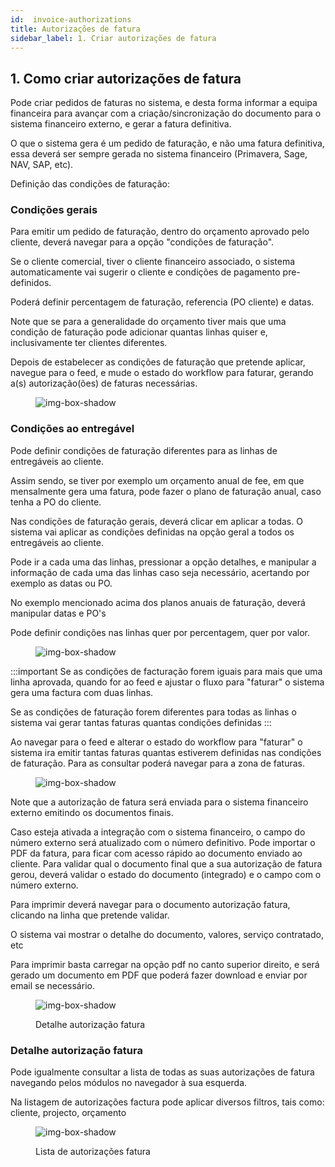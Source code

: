 ```yaml
---
id:  invoice-authorizations
title: Autorizações de fatura
sidebar_label: 1. Criar autorizações de fatura
---
```


## 1. Como criar autorizações de fatura

Pode criar pedidos de faturas no sistema, e desta forma informar a equipa financeira para avançar com a criação/sincronização do documento para o sistema financeiro externo, e gerar a fatura definitiva.

O que o sistema gera é um pedido de faturação, e não uma fatura definitiva, essa deverá ser sempre gerada no sistema financeiro (Primavera, Sage, NAV, SAP, etc).

Definição das condições de faturação:



### Condições gerais

Para emitir um pedido de faturação, dentro do orçamento aprovado pelo cliente, deverá navegar para a opção "condições de faturação".

Se o cliente comercial, tiver o cliente financeiro associado, o sistema automaticamente vai sugerir o cliente e condições de pagamento pre-definidos.

Poderá definir percentagem de faturação, referencia (PO cliente) e datas.

Note que se para a generalidade do orçamento tiver mais que uma condição de faturação pode adicionar quantas linhas quiser e, inclusivamente ter clientes diferentes.

Depois de estabelecer as condições de faturação que pretende aplicar, navegue para o feed, e mude o estado do workflow para faturar, gerando a(s) autorização(ões) de faturas necessárias.

<figure>

![img-box-shadow](/img/university/bills/bills-lesson1-1.png)
<figcaption></figcaption>
</figure>

### Condições ao entregável

Pode definir condições de faturação diferentes para as linhas de entregáveis ao cliente.

Assim sendo, se tiver por exemplo um orçamento anual de fee, em que mensalmente gera uma fatura, pode fazer o plano de faturação anual, caso tenha a PO do cliente.

Nas condições de faturação gerais, deverá clicar em aplicar a todas. O sistema vai aplicar as condições definidas na opção geral a todos os entregáveis ao cliente.

Pode ir a cada uma das linhas, pressionar a opção detalhes, e manipular a informação de cada uma das linhas caso seja necessário, acertando por exemplo as datas ou PO.

No exemplo mencionado acima dos planos anuais de faturação, deverá manipular datas e PO's

Pode definir condições nas linhas quer por percentagem, quer por valor.

<figure>

![img-box-shadow](/img/university/bills/bills-lesson1-2.png)
<figcaption></figcaption>
</figure>


:::important
Se as condições de facturação forem iguais para mais que uma linha aprovada, quando for ao feed e ajustar o fluxo para "faturar" o sistema gera uma factura com duas linhas.

Se as condições de faturação forem diferentes para todas as linhas o sistema vai gerar tantas faturas quantas condições definidas
:::

Ao navegar para o feed e alterar o estado do workflow para "faturar" o sistema ira emitir tantas faturas quantas estiverem definidas nas condições de faturação. Para as consultar poderá navegar para a zona de faturas.


<figure>

![img-box-shadow](/img/university/bills/bills-lesson1-3.png)
<figcaption></figcaption>
</figure>

Note que a autorização de fatura será enviada para o sistema financeiro externo emitindo os documentos finais.

Caso esteja ativada a integração com o sistema financeiro, o campo do número externo será atualizado com o número definitivo. Pode importar o PDF da fatura, para ficar com acesso rápido ao documento enviado ao cliente.
Para validar qual o documento final que a sua autorização de fatura gerou, deverá validar o estado do documento (integrado) e o campo com o número externo.

Para imprimir deverá navegar para o documento autorização fatura, clicando na linha que pretende validar.

O sistema vai mostrar o detalhe do documento, valores, serviço contratado, etc

Para imprimir basta carregar na opção pdf no canto superior direito, e será gerado um documento em PDF que poderá fazer download e enviar por email se necessário.

<figure>

![img-box-shadow](/img/university/bills/bills-lesson1-4.png)
<figcaption>Detalhe autorização fatura</figcaption>
</figure>

### Detalhe autorização fatura

Pode igualmente consultar a lista de todas as suas autorizações de fatura navegando pelos módulos no navegador à sua esquerda.

Na listagem de autorizações factura pode aplicar diversos filtros, tais como: cliente, projecto, orçamento

<figure>

![img-box-shadow](/img/university/bills/bills-lesson1-5.png)
<figcaption>Lista de autorizações fatura</figcaption>
</figure>
